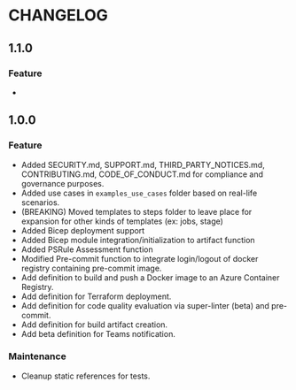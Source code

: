 # CHANGELOG

## 1.1.0

### Feature

- 

## 1.0.0

### Feature

- Added SECURITY.md, SUPPORT.md, THIRD_PARTY_NOTICES.md, CONTRIBUTING.md, CODE_OF_CONDUCT.md for compliance and governance purposes.
- Added use cases in `examples_use_cases` folder based on real-life scenarios.
- (BREAKING) Moved templates to steps folder to leave place for expansion for other kinds of templates (ex: jobs, stage)
- Added Bicep deployment support
- Added Bicep module integration/initialization to artifact function
- Added PSRule Assessment function
- Modified Pre-commit function to integrate login/logout of docker registry containing pre-commit image.
- Add definition to build and push a Docker image to an Azure Container Registry.
- Add definition for Terraform deployment.
- Add definition for code quality evaluation via super-linter (beta) and pre-commit.
- Add definition for build artifact creation.
- Add beta definition for Teams notification.

### Maintenance

- Cleanup static references for tests.

